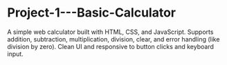 # Project-1---Basic-Calculator
A simple web calculator built with HTML, CSS, and JavaScript. Supports addition, subtraction, multiplication, division, clear, and error handling (like division by zero). Clean UI and responsive to button clicks and keyboard input.
